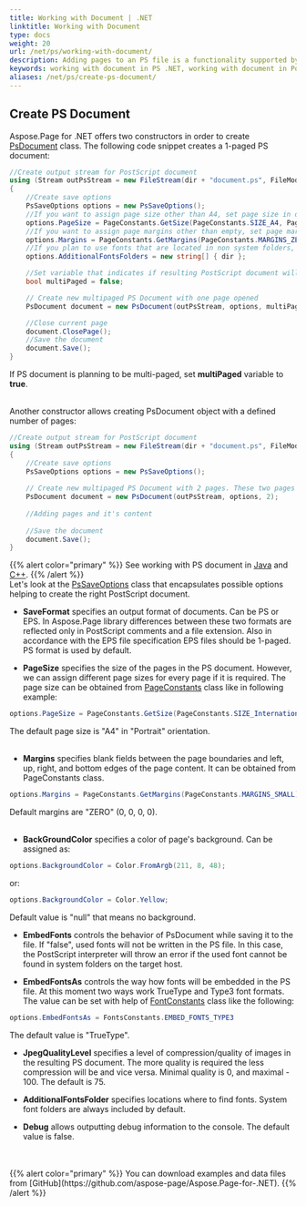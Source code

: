 ```yaml
---
title: Working with Document | .NET
linktitle: Working with Document
type: docs
weight: 20
url: /net/ps/working-with-document/
description: Adding pages to an PS file is a functionality supported by Aspose.Page API solution.  See how to use the functionality in .NET.
keywords: working with document in PS .NET, working with document in PostScript .NET, working with document in EPS .NET
aliases: /net/ps/create-ps-document/
---
```


## **Create PS Document**

Aspose.Page for .NET offers two constructors in order to create [PsDocument](https://reference.aspose.com/page/net/aspose.page.eps/psdocument/) class. The following code snippet creates a 1-paged PS document:

```C#
//Create output stream for PostScript document
using (Stream outPsStream = new FileStream(dir + "document.ps", FileMode.Create))
{
    //Create save options
    PsSaveOptions options = new PsSaveOptions();
    //If you want to assign page size other than A4, set page size in options
    options.PageSize = PageConstants.GetSize(PageConstants.SIZE_A4, PageConstants.ORIENTATION_PORTRAIT);
    //If you want to assign page margins other than empty, set page margins in options
    options.Margins = PageConstants.GetMargins(PageConstants.MARGINS_ZERO);
    //If you plan to use fonts that are located in non system folders, set additional fonts folders in options
    options.AdditionalFontsFolders = new string[] { dir };

    //Set variable that indicates if resulting PostScript document will be multipaged
    bool multiPaged = false;

    // Create new multipaged PS Document with one page opened
    PsDocument document = new PsDocument(outPsStream, options, multiPaged);

    //Close current page
    document.ClosePage();
    //Save the document
    document.Save();
}
```
If PS document is planning to be multi-paged, set **multiPaged** variable to **true**.
<br>
<br>

Another constructor allows creating PsDocument object with a defined number of pages:
```C#
//Create output stream for PostScript document
using (Stream outPsStream = new FileStream(dir + "document.ps", FileMode.Create))
{
    //Create save options
    PsSaveOptions options = new PsSaveOptions();
    
    // Create new multipaged PS Document with 2 pages. These two pages are not created. It must be added by AddPage() method.
    PsDocument document = new PsDocument(outPsStream, options, 2);
    
    //Adding pages and it's content
    
    //Save the document
    document.Save();
}
```
{{% alert color="primary" %}}
See working with PS document in [Java](/page/java/ps/working-with-document/) and [C++](/page/cpp/ps/working-with-document/).
{{% /alert %}}
<br>
Let's look at the [PsSaveOptions](https://reference.aspose.com/page/net/aspose.page.eps.device/pssaveoptions/) class that encapsulates possible options helping to create the right PostScript document.
<br>
- **SaveFormat** specifies an output format of documents. Can be PS or EPS. In Aspose.Page library differences between these two formats are reflected only in PostScript comments and a file extension.
Also in accordance with the EPS file specification EPS files should be 1-paged. PS format is used by default.

- **PageSize** specifies the size of the pages in the PS document. However, we can assign different page sizes for every page if it is required. The page size can be obtained from [PageConstants](https://reference.aspose.com/page/net/aspose.page.eps/pageconstants/) class like in following example:
```C#
options.PageSize = PageConstants.GetSize(PageConstants.SIZE_International, PageConstants.ORIENTATION_PORTRAIT);
```
The default page size is "A4" in "Portrait" orientation.
<br>
<br>
- **Margins** specifies blank fields between the page boundaries and left, up, right, and bottom edges of the page content. It can be obtained from PageConstants class.

```C#
options.Margins = PageConstants.GetMargins(PageConstants.MARGINS_SMALL); // 20 points for each margin
```

Default margins are "ZERO" (0, 0, 0, 0).
<br>
<br>
- **BackGroundColor** specifies a color of page's background. Can be assigned as:

```C#
options.BackgroundColor = Color.FromArgb(211, 8, 48);
```

or:

```C#
options.BackgroundColor = Color.Yellow;
```

Default value is "null" that means no background.
<br>


- **EmbedFonts** controls the behavior of PsDocument while saving it to the file. If "false", used fonts will not be written in the PS file. In this case, the PostScript interpreter will throw an error if the used font cannot be found in system folders on the target host.

- **EmbedFontsAs** controls the way how fonts will be embedded in the PS file. At this moment two ways work TrueType and Type3 font formats. The value can be set with help of [FontConstants](https://reference.aspose.com/page/net/aspose.page.eps/fontconstants/) class like the following:

```C#
options.EmbedFontsAs = FontsConstants.EMBED_FONTS_TYPE3
```
The default value is "TrueType".

- **JpegQualityLevel** specifies a level of compression/quality of images in the resulting PS document. The more quality is required the less compression will be and vice versa. Minimal quality is 0, and maximal - 100. The default is 75.

- **AdditionalFontsFolder** specifies locations where to find fonts. System font folders are always included by default.

- **Debug** allows outputting debug information to the console. The default value is false.

<br>
<br>
{{% alert color="primary" %}}
You can download examples and data files from [GitHub](https://github.com/aspose-page/Aspose.Page-for-.NET). {{% /alert %}} 

